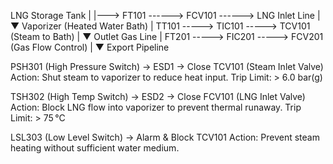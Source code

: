 LNG Storage Tank
   |
   |---> FT101 ------> FCV101 ------> LNG Inlet Line
                              |
                              ▼
                           Vaporizer (Heated Water Bath)
                              |
         TT101 -----> TIC101 -----> TCV101 (Steam to Bath)
                              |
                              ▼
                           Outlet Gas Line
                              |
         FT201 -----> FIC201 -----> FCV201 (Gas Flow Control)
                              |
                              ▼
                          Export Pipeline


PSH301 (High Pressure Switch) → ESD1 → Close TCV101 (Steam Inlet Valve)
Action: Shut steam to vaporizer to reduce heat input.
Trip Limit: > 6.0 bar(g)

TSH302 (High Temp Switch) → ESD2 → Close FCV101 (LNG Inlet Valve)
Action: Block LNG flow into vaporizer to prevent thermal runaway.
Trip Limit: > 75 °C

LSL303 (Low Level Switch) → Alarm & Block TCV101
Action: Prevent steam heating without sufficient water medium.
